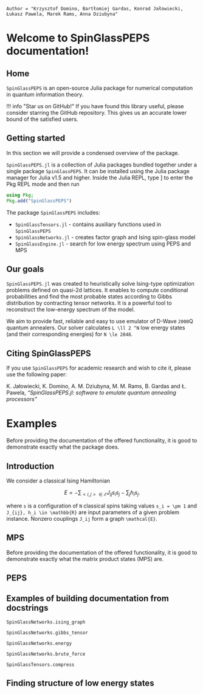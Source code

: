 ```@meta
Author = "Krzysztof Domino, Bartłomiej Gardas, Konrad Jałowiecki, Łukasz Pawela, Marek Rams, Anna Dziubyna"
```

# Welcome to SpinGlassPEPS documentation!
## Home
`SpinGlassPEPS` is an open-source Julia package for numerical computation in quantum information theory. 

!!! info "Star us on GitHub!" 
    If you have found this library useful, please consider starring the GitHub repository. This gives us an accurate lower bound of the satisfied users.

## Getting started
In this section we will provide a condensed overview of the package.

`SpinGlassPEPS.jl` is a collection of Julia packages bundled together under a single package `SpinGlassPEPS`. It can be installed using the Julia package manager for Julia v1.5 and higher. Inside the Julia REPL, type ] to enter the Pkg REPL mode and then run
```julia
using Pkg; 
Pkg.add("SpinGlassPEPS")
```
The package `SpinGlassPEPS` includes:
* `SpinGlassTensors.jl` - contains auxiliary functions used in `SpinGlassPEPS`
* `SpinGlassNetworks.jl` - creates factor graph and Ising spin-glass model
* `SpinGlassEngine.jl` - search for low energy spectrum using PEPS and MPS

## Our goals

`SpinGlassPEPS.jl` was created to heuristically solve Ising-type optimization problems defined on quasi-2d lattices.
It enables to compute conditional probabilities and find the most probable states according to Gibbs distribution by contracting tensor networks. It is a powerful tool to reconstruct the low-energy spectrum of the model. 

We aim to provide fast, reliable and easy to use emulator of D-Wave ``2000``Q quantum annealers. Our solver calculates ``L \ll 2 ^N`` low energy states (and their corresponding energies) for ``N \le 2048``. 

## Citing SpinGlassPEPS
If you use `SpinGlassPEPS` for academic research and wish to cite it, please use the following paper:

K. Jałowiecki, K. Domino, A. M. Dziubyna, M. M. Rams, B. Gardas and Ł. Pawela, *“SpinGlassPEPS.jl: software to emulate quantum annealing processors”*

# Examples
Before providing the documentation of the offered functionality, it is good to demonstrate exactly what the package does.

## Introduction
We consider a classical Ising Hamiltonian
```math
E = -\sum_{<i,j> \in \mathcal{E}} J_{ij} s_i s_j - \sum_j h_i s_j.
```
where ``s`` is a configuration of ``N`` classical spins taking values ``s_i = \pm 1``
and ``J_{ij}, h_i \in \mathbb{R}`` are input parameters of a given problem instance. 
Nonzero couplings ``J_ij`` form a graph ``\mathcal{E}``. 

## MPS
Before providing the documentation of the offered functionality, it is good to demonstrate exactly what the matrix product states (MPS) are.

## PEPS
## Examples of building documentation from docstrings
```@docs
SpinGlassNetworks.ising_graph
```
```@docs
SpinGlassNetworks.gibbs_tensor
```
```@docs
SpinGlassNetworks.energy
```
```@docs
SpinGlassNetworks.brute_force
```
```@docs
SpinGlassTensors.compress
```

## Finding structure of low energy states
